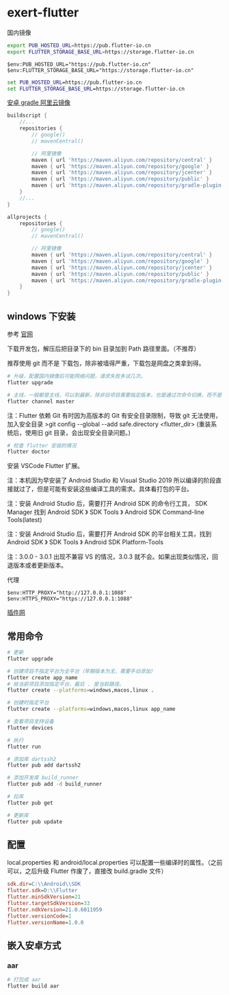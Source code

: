 # exert-flutter

国内镜像

```bash
export PUB_HOSTED_URL=https://pub.flutter-io.cn
export FLUTTER_STORAGE_BASE_URL=https://storage.flutter-io.cn
```

```pwsh
$env:PUB_HOSTED_URL="https://pub.flutter-io.cn"
$env:FLUTTER_STORAGE_BASE_URL="https://storage.flutter-io.cn"
```

```bat
set PUB_HOSTED_URL=https://pub.flutter-io.cn
set FLUTTER_STORAGE_BASE_URL=https://storage.flutter-io.cn
```

[安卓 gradle 阿里云镜像](https://developer.aliyun.com/mvn/guide)

```gradle
buildscript {
    //...
    repositories {
        // google()
        // mavenCentral()

        // 阿里镜像
        maven { url 'https://maven.aliyun.com/repository/central' }
        maven { url 'https://maven.aliyun.com/repository/google' }
        maven { url 'https://maven.aliyun.com/repository/jcenter' }
        maven { url 'https://maven.aliyun.com/repository/public' }
        maven { url 'https://maven.aliyun.com/repository/gradle-plugin' }
    }
    //...
}

allprojects {
    repositories {
        // google()
        // mavenCentral()

        // 阿里镜像
        maven { url 'https://maven.aliyun.com/repository/central' }
        maven { url 'https://maven.aliyun.com/repository/google' }
        maven { url 'https://maven.aliyun.com/repository/jcenter' }
        maven { url 'https://maven.aliyun.com/repository/public' }
        maven { url 'https://maven.aliyun.com/repository/gradle-plugin' }
    }
}
```

## windows 下安装

参考 [官网](https://flutter.dev/docs/get-started/install)

下载开发包，解压后把目录下的 bin 目录加到 Path 路径里面。（不推荐）

推荐使用 git 而不是 下载包，除非被墙得严重，下载包是网盘之类拿到得。

```bash
# 升级，配置国内镜像后可能网络问题，请求失败多试几次。
flutter upgrade

# 主线，一般都是主线，可以到最新，除非旧项目需要指定版本，也是通过次命令切换，而不是 git 
flutter channel master
```

注：Flutter 依赖 Git 有时因为高版本的 Git 有安全目录限制，导致 git 无法使用，加入安全目录 >git config --global --add safe.directory <flutter_dir> (重装系统后，使用旧 git 目录，会出现安全目录问题。)

```bash
# 检查 flutter 安装的情况
flutter doctor
```

安装 VSCode Flutter 扩展。

注：本机因为早安装了 Android Studio 和 Visual Studio 2019 所以编译的阶段直接就过了，但是可能有安装这些编译工具的需求。具体看打包的平台。


注：安装 Android Studio 后，需要打开 Android SDK 的命令行工具，
SDK Manager 找到 Android SDK 》 SDK Tools 》 Android SDK Command-line Tools(latest)

注：安装 Android Studio 后，需要打开 Android SDK 的平台相关工具，找到 Android SDK 》 SDK Tools 》 Android SDK Platform-Tools

注：3.0.0 - 3.0.1 出现不兼容 VS 的情况，3.0.3 就不会。如果出现类似情况，回退版本或者更新版本。

代理
```pwsh
$env:HTTP_PROXY="http://127.0.0.1:1088"
$env:HTTPS_PROXY="https://127.0.0.1:1088"
```

 [插件网](https://pub.dev)

## 常用命令

```bash
# 更新
flutter upgrade

# 创建项目不指定平台为全平台（早期版本为无，需要手动添加）
flutter create app_name
# 给当前项目添加指定平台，最后 . 是当前路径。
flutter create --platforms=windows,macos,linux .

# 创建时指定平台
flutter create --platforms=windows,macos,linux app_name
```

```bash
# 查看项目支持设备
flutter devices

# 执行
flutter run
```

```bash
# 添加库 dartssh2
flutter pub add dartssh2

# 添加开发库 build_runner
flutter pub add -d build_runner

# 拉库
flutter pub get

# 更新库
flutter pub update
```

## 配置

local.properties 和 android/local.properties 可以配置一些编译时的属性。（之前可以，之后升级 Flutter 作废了，直接改 build.gradle 文件）

```ini
sdk.dir=C:\\Android\\SDK
flutter.sdk=D:\\Flutter
flutter.minSdkVersion=21
flutter.targetSdkVersion=33
flutter.ndkVersion=21.0.6011959
flutter.versionCode=1
flutter.versionName=1.0.0
```


## 嵌入安卓方式

### aar

```bash
# 打包成 aar
flutter build aar

```